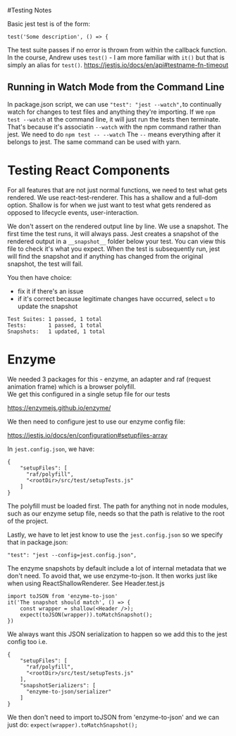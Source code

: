 #Testing Notes

Basic jest test is of the form:

```
test('Some description', () => {

```

The test suite passes if no error is thrown from within the callback function.
In the course, Andrew uses `test()` - I am more familiar with `it()` but that is simply an alias for `test()`.
https://jestjs.io/docs/en/api#testname-fn-timeout

## Running in Watch Mode from the Command Line

In package.json script, we can use `"test": "jest --watch",`to continually watch for changes to test files and anything they're importing.
If we `npm test --watch` at the command line, it will just run the tests then terminate.  That's because it's associatin `--watch` with the npm command rather than jest.
We need to do `npm test -- --watch`  The `--` means everything after it belongs to jest.  The same command can be used with yarn.

# Testing React Components
For all features that are not just normal functions, we need to test what gets rendered.  We use react-test-renderer.
This has a shallow and a full-dom option.  Shallow is for when we just want to test what gets rendered as opposed to lifecycle events, user-interaction.

We don't assert on the rendered output line by line.  We use a snapshot.  The first time the test runs, it will always pass.  Jest creates a snapshot of the rendered
output in a `__snapshot__` folder below your test.  You can view this file to check it's what you expect.  When the test is subsequently run, jest will find the
snapshot and if anything has changed from the original snapshot, the test will fail.

You then have choice:
- fix it if there's an issue
- if it's correct because legitimate changes have occurred, select `u` to update the snapshot
```
Test Suites: 1 passed, 1 total
Tests:       1 passed, 1 total
Snapshots:   1 updated, 1 total

```
# Enzyme

We needed 3 packages for this - enzyme, an adapter and raf (request animation frame) which is a browser polyfill.  
We get this configured in a single setup file for our tests

https://enzymejs.github.io/enzyme/

We then need to configure jest to use our enzyme config file:

https://jestjs.io/docs/en/configuration#setupfiles-array

In `jest.config.json`, we have:
```
{
    "setupFiles": [
      "raf/polyfill",
      "<rootDir>/src/test/setupTests.js"
    ]
}
```
The polyfill must be loaded first.  The path for anything not in node modules, such as our enzyme setup file, 
needs <rootDir> so that the path is relative to the root of the project.

Lastly, we have to let jest know to use the `jest.config.json` so we specify that in package.json:

`"test": "jest --config=jest.config.json",`

The enzyme snapshots by default include a lot of internal metadata that we don't need.
To avoid that, we use enzyme-to-json.  It then works just like when using ReactShallowRenderer.
See Header.test.js
```
import toJSON from 'enzyme-to-json'
it('The snapshot should match', () => {
    const wrapper = shallow(<Header />);
    expect(toJSON(wrapper)).toMatchSnapshot();
})
```

We always want this JSON serialization to happen so we add this to the jest config too i.e.
```
{
    "setupFiles": [
      "raf/polyfill",
      "<rootDir>/src/test/setupTests.js"
    ],
    "snapshotSerializers": [
      "enzyme-to-json/serializer"
    ]
}
```
 We then don't need to import toJSON from 'enzyme-to-json' and we can just do:
 `expect(wrapper).toMatchSnapshot();`



